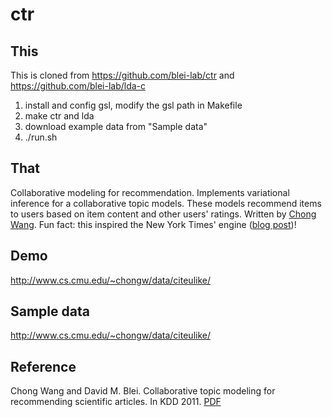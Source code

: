 # ctr

## This
This is cloned from https://github.com/blei-lab/ctr and https://github.com/blei-lab/lda-c

1. install and config gsl, modify the gsl path in Makefile
2. make ctr and lda
3. download example data from "Sample data"
4. ./run.sh

## That

Collaborative modeling for recommendation. Implements variational inference for a collaborative topic models. These models recommend items to users based on item content and other users' ratings. Written by [Chong Wang](http://www.cs.princeton.edu/~chongw/index.html). Fun fact: this inspired the New York Times' engine ([blog post](http://open.blogs.nytimes.com/2015/08/11/building-the-next-new-york-times-recommendation-engine/))!

## Demo

http://www.cs.cmu.edu/~chongw/data/citeulike/

## Sample data

http://www.cs.cmu.edu/~chongw/data/citeulike/

## Reference

Chong Wang and David M. Blei. Collaborative topic modeling for recommending scientific articles. In KDD 2011. [PDF](http://www.cs.princeton.edu/~chongw/papers/WangBlei2011.pdf)
